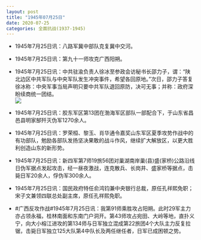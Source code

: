 ```yaml
---
layout: post
title: "1945年07月25日"
date: 2020-07-25
categories: 全面抗战(1937-1945)
---
```


<meta name="referrer" content="no-referrer" />

- 1945年7月25日讯：八路军冀中部队克复冀中交河。 

- 1945年7月25日讯：第九十一师攻克广西阳朔。 

- 1945年7月25日讯：中共驻渝负责人徐冰至参政会访秘书长邵力子，谓：“陕北边区中共军队与中央军队发生冲突事件，希望各回原地。”次日，邵力子答复徐冰称：中央军事当局声明只要中共军队退回原防，决可无事；并称：政府深盼续商统一团结。 <br/><img src="https://wx4.sinaimg.cn/large/aca367d8ly1gh3dh6pxzwj20c8081aa1.jpg" />

- 1945年7月25日讯：胶东军区第13团在渤海军区部队一部配合下，于山东省昌邑县明家郜歼灭伪军1270余人。 

- 1945年7月25日讯：罗荣桓、黎玉、肖华通令嘉奖山东军区夏季攻势作战中的有功部队，勉励各部队发扬坚决果敢的战斗作风，继续扩大解放区，以更大胜利创造山东的新形势。 

- 1945年7月25日讯：新四军第7师19旅56团对巢湖南岸巢(县)盛(家桥)公路沿线日伪军据点发起攻击，经一昼夜激战，连克散兵、长岗井、盛家桥等据点，击毙日军20余人，俘伪军300余人。 

- 1945年7月25日讯：国民政府特任俞鸿钧兼中央银行总裁，原任孔祥熙免职；宋子文兼领四联总处副主席，原任孔祥熙免职。 

- #广西反攻作战#1945年7月25日讯：我第91师乘胜攻占阳朔。此时29军主力亦占领永福，桂林南面和东南门户洞开。第43师攻占宛田、大岭等地，直扑义宁，向大小榕江进攻的第134师与日军独立混成第22旅团4个大队主力反复拉锯，击毙日军独立125大队第4中队长及两任继任者，日军已成困顿之势。 

